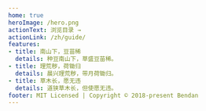 ```yaml
---
home: true
heroImage: /hero.png
actionText: 浏览目录 →
actionLink: /zh/guide/
features:
- title: 南山下，豆苗稀
  details: 种豆南山下，草盛豆苗稀。
- title: 理荒秽，荷锄归
  details: 晨兴理荒秽，带月荷锄归。
- title: 草木长，愿无违
  details: 道狭草木长，但使愿无违。
footer: MIT Licensed | Copyright © 2018-present Bendan
---
```





